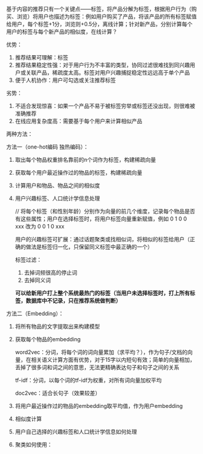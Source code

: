 基于内容的推荐只有一个关键点——标签，将产品分解为标签，根据用户行为（购买、浏览）将用户也描述为标签：例如用户购买了产品，将该产品的所有标签赋值给用户，每个标签+1分，浏览则+0.5分，离线计算；针对新产品，分别计算每个用户的标签与每个新产品的相似度，在线计算？

优势：

1. 推荐结果可理解：标签
2. 推荐结果稳定性强：对于用户行为不丰富的类型，协同过滤很难找到同兴趣用户或关联产品，稀疏度太高。标签对用户兴趣捕捉稳定性远远高于单个产品
3. 便于人机协作：用户可勾选或关注推荐标签

劣势：

1. 不适合发现惊喜：如果一个产品不易于被标签穷举或标签还没出现，则很难被准确推荐
2. 在线应用复杂度高：需要基于每个用户来计算相似产品

两种方法：

方法一（one-hot编码 独热编码）：

1. 取出每个物品权重排名靠前的n个词作为标签，构建稀疏向量

2. 获取每个用户最近操作过的物品的标签，构建稀疏向量

3. 计算用户和物品、物品之间的相似度

4. 用户兴趣标签、人口统计学信息处理

   // 将每个标签（和性别年龄）分别作为向量的前几个维度，记录每个物品是否有这些属性；用户在选择标签时，将用户标签向量重新赋值，例如 0 1 0 0 xxx 改为 0 0 1 0 xxx

   用户的兴趣标签可扩展：通过话题聚类或找相似词，将相似的标签给用户（正确的做法是标签归一化，只保留同义标签中最正确的一个）

   标签过滤：

   1. 去掉词频很高的停止词
   2. 去掉同义词

   **可以给新用户打上整个系统最热门的标签（当用户未选择标签时，打上所有标签，数据库中不记录，只在推荐系统做判断）**

方法二（Embedding）：

1. 将所有物品的文字提取出来构建模型

2. 获取每个物品的embedding

   word2vec：分词，将每个词的词向量累加（求平均？），作为句子/文档的向量，在相关语义计算方面有优势，对于15字以内短句有效；简单的向量相加，丢掉了很多词和词之间的意思，无法更精确表达句子和句子之间的关系

   tf-idf：分词，以每个词的tf-idf为权重，对所有词向量加权平均

   doc2vec：适合长句子（效果较差）

3. 将用户最近操作过的物品的embedding取平均值，作为用户embedding

4. 相似度计算

5. 用户自己选择的兴趣标签和人口统计学信息如何处理

6. 聚类如何使用：